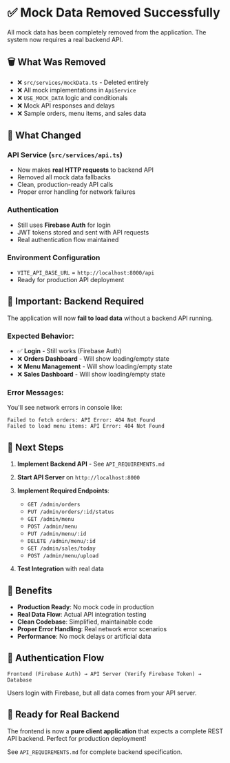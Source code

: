 # ✅ Mock Data Removed Successfully

All mock data has been completely removed from the application. The system now requires a real backend API.

## 🗑️ What Was Removed

- ❌ `src/services/mockData.ts` - Deleted entirely
- ❌ All mock implementations in `ApiService`
- ❌ `USE_MOCK_DATA` logic and conditionals
- ❌ Mock API responses and delays
- ❌ Sample orders, menu items, and sales data

## 🔄 What Changed

### API Service (`src/services/api.ts`)
- Now makes **real HTTP requests** to backend API
- Removed all mock data fallbacks
- Clean, production-ready API calls
- Proper error handling for network failures

### Authentication
- Still uses **Firebase Auth** for login
- JWT tokens stored and sent with API requests
- Real authentication flow maintained

### Environment Configuration
- `VITE_API_BASE_URL` = `http://localhost:8000/api`
- Ready for production API deployment

## 🚨 Important: Backend Required

The application will now **fail to load data** without a backend API running.

### Expected Behavior:
- ✅ **Login** - Still works (Firebase Auth)
- ❌ **Orders Dashboard** - Will show loading/empty state
- ❌ **Menu Management** - Will show loading/empty state  
- ❌ **Sales Dashboard** - Will show loading/empty state

### Error Messages:
You'll see network errors in console like:
```
Failed to fetch orders: API Error: 404 Not Found
Failed to load menu items: API Error: 404 Not Found
```

## 🔧 Next Steps

1. **Implement Backend API** - See `API_REQUIREMENTS.md`
2. **Start API Server** on `http://localhost:8000`
3. **Implement Required Endpoints**:
   - `GET /admin/orders`
   - `PUT /admin/orders/:id/status`
   - `GET /admin/menu`
   - `POST /admin/menu`
   - `PUT /admin/menu/:id`
   - `DELETE /admin/menu/:id`
   - `GET /admin/sales/today`
   - `POST /admin/menu/upload`

4. **Test Integration** with real data

## 🎯 Benefits

- **Production Ready**: No mock code in production
- **Real Data Flow**: Actual API integration testing  
- **Clean Codebase**: Simplified, maintainable code
- **Proper Error Handling**: Real network error scenarios
- **Performance**: No mock delays or artificial data

## 🔐 Authentication Flow

```
Frontend (Firebase Auth) → API Server (Verify Firebase Token) → Database
```

Users login with Firebase, but all data comes from your API server.

## 📡 Ready for Real Backend

The frontend is now a **pure client application** that expects a complete REST API backend. Perfect for production deployment!

See `API_REQUIREMENTS.md` for complete backend specification.
